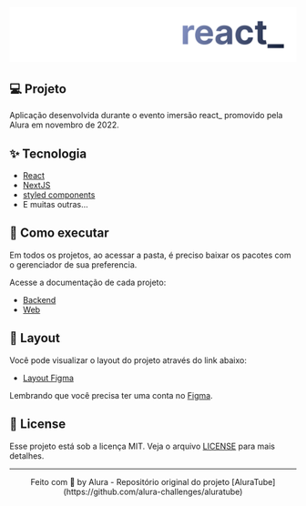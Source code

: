 <p align="center">
  <img alt="imersão react_" src=".github/logo.svg" />
</p>

<p align="center">
</p>

## 💻 Projeto

Aplicação desenvolvida durante o evento imersão react_ promovido pela Alura em novembro de 2022.

## ✨ Tecnologia

- [React](https://reactjs.org/)
- [NextJS](https://nextjs.org/)
- [styled components](https://styled-components.com/)
- E muitas outras…

## 🚀 Como executar

Em todos os projetos, ao acessar a pasta, é preciso baixar os pacotes com o gerenciador de sua preferencia.

Acesse a documentação de cada projeto:

- [Backend](./server/README.md)
- [Web](./web/README.md)

## 🔖 Layout

Você pode visualizar o layout do projeto através do link abaixo:

- [Layout Figma](https://www.figma.com/file/1acrju7CLwHkSh6e7xEk9h/Aluratube?node-id=0%3A1)

Lembrando que você precisa ter uma conta no [Figma](http://figma.com/).

## 📝 License

Esse projeto está sob a licença MIT. Veja o arquivo [LICENSE](LICENSE) para mais detalhes.

---

<p align="center">
  Feito com 💜 by Alura - Repositório original do projeto [AluraTube](https://github.com/alura-challenges/aluratube)
</p>
